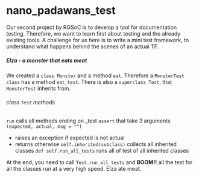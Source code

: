 nano_padawans_test
==================

Our second project by RGSoC is to develop a tool for documentation testing. Therefore, we want to learn first about testing and the already existing tools.
A challenge for us here is to write a mini test framework, to understand what happens behind the scenes of an actual TF.

##### Elza - a monster that eats meat
We created a `class Monster` and a method `eat`. Therefore a `MonsterTest class` has a method `eat_test`.
There is also a `superclass Test`, that `MonsterTest` inherits from. 

###### class `Test` methods
`run` calls all methods ending on _test
`assert` that take 3 arguments `(expected, actual, msg = "")`
- raises an exception if expected is not actual
- returns otherwise
`self.inherited(subclass)` collects all inherited classes
`def self.run_all_tests` runs all of test of all inherited classes

At the end, you need to call `Test.run_all_tests` and **BOOM!!** all the test for all the classes run at a very high speed. Elza ate meat. 
